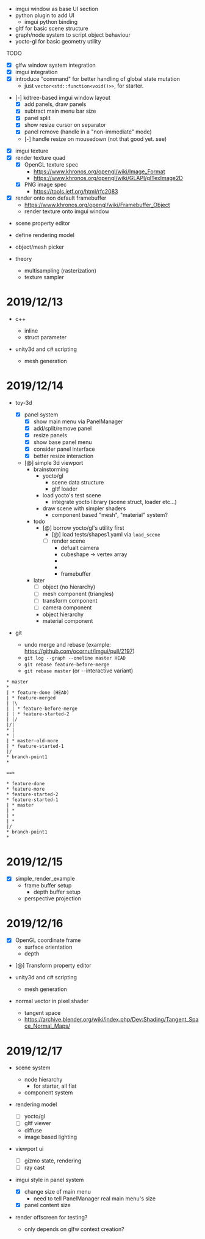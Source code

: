 - imgui window as base UI section
- python plugin to add UI
  - imgui python binding
- gltf for basic scene structure
- graph/node system to script object behaviour
- yocto-gl for basic geometry utility

TODO

- [x] glfw window system integration
- [x] imgui integration
- [x] introduce "command" for better handling of global state mutation
  - just `vector<std::function<void()>>`, for starter.
- [-] kdtree-based imgui window layout
  - [x] add panels, draw panels
  - [x] subtract main menu bar size
  - [x] panel split
  - [x] show resize cursor on separator
  - [x] panel remove (handle in a "non-immediate" mode)
  - [-] handle resize on mousedown (not that good yet. see)
- [x] imgui texture
- [x] render texture quad
  - [x] OpenGL texture spec
    - https://www.khronos.org/opengl/wiki/Image_Format
    - https://www.khronos.org/opengl/wiki/GLAPI/glTexImage2D
  - [x] PNG image spec
    - https://tools.ietf.org/html/rfc2083
- [x] render onto non default framebuffer
  - https://www.khronos.org/opengl/wiki/Framebuffer_Object
  - render texture onto imgui window

- scene property editor

- define rendering model

- object/mesh picker

- theory
  - multisampling (rasterization)
  - texture sampler


# 2019/12/13

- c++
  - inline
  - struct parameter

- unity3d and c# scripting
  - mesh generation

# 2019/12/14

- toy-3d
  - [x] panel system
    - [x] show main menu via PanelManager
    - [x] add/split/remove panel
    - [x] resize panels
    - [x] show base panel menu
    - [x] consider panel interface
    - [x] better resize interaction
  - [@] simple 3d viewport
    - brainstorming
      - yocto/gl
        - scene data structure
        - gltf loader
      - load yocto's test scene
        - integrate yocto library (scene struct, loader etc...)
      - draw scene with simpler shaders
        - component based "mesh", "material" system?
    - todo
      - [@] borrow yocto/gl's utility first
        - [@] load tests/shapes1.yaml via `load_scene`
        - [ ] render scene
          - defualt camera
          - cubeshape -> vertex array
          -
          -
          - framebuffer
    - later
      - [ ] object (no hierarchy)
      - [ ] mesh component (triangles)
      - [ ] transform component
      - [ ] camera component
      - object hierarchy
      - material component

- git
  - undo merge and rebase (example: https://github.com/ocornut/imgui/pull/2197)
  - `git log --graph --oneline master HEAD`
  - `git rebase feature-before-merge`
  - `git rebase master` (or --interactive variant)

```
* master
*
| * feature-done (HEAD)
| * feature-merged
| |\
| | * feature-before-merge
| | * feature-started-2
| |/
|/|
* |
* |
| * master-old-more
| * feature-started-1
|/
* branch-point1
*

==>

* feature-done
* feature-more
* feature-started-2
* feature-started-1
| * master
| *
| *
| *
|/
* branch-point1
*
```


# 2019/12/15

- [x] simple_render_example
  - frame buffer setup
    - depth buffer setup
  - perspective projection


# 2019/12/16

- [x] OpenGL coordinate frame
  - surface orientation
  - depth

- [@] Transform property editor

- unity3d and c# scripting
  - mesh generation

- normal vector in pixel shader
  - tangent space
  - https://archive.blender.org/wiki/index.php/Dev:Shading/Tangent_Space_Normal_Maps/


# 2019/12/17

- scene system
  - node hierarchy
    - for starter, all flat
  - component system


- rendering model
  - [ ] yocto/gl
  - [ ] gltf viewer
  - diffuse
  - image based lighting


- viewport ui
  - [ ] gizmo state, rendering
  - [ ] ray cast

- imgui style in panel system
  - [x] change size of main menu
    - need to tell PanelManager real main menu's size
  - [x] panel content size

- render offscreen for testing?
  - only depends on glfw context creation?
